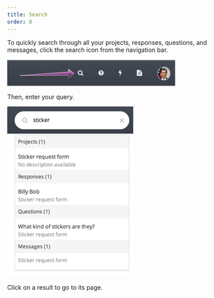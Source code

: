 ```yaml
---
title: Search
order: 8
---
```


To quickly search through all your projects, responses, questions, and messages, click the search icon from the navigation bar.

![search](../images/search_icon.png)

Then, enter your query.

![search query](../images/search_query.png)

Click on a result to go to its page.
